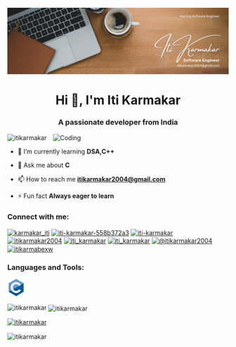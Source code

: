 ![logo](https://github.com/Itikarmakar/Itikarmakar/blob/main/Brown%20Wood%20Minimalist%20Profile%20LinkedIn%20Banner.png)

<h1 align="center">Hi 👋, I'm Iti Karmakar</h1>
<h3 align="center">A passionate developer from India</h3>

<img align="right" alt="Coding" width="400" src="https://cdn.dribbble.com/users/4055494/screenshots/15215756/media/d2b66c4ca0192aa26d103448b3d1518b.gif">

<p align="left"> <img src="https://komarev.com/ghpvc/?username=itikarmakar&label=Profile%20views&color=0e75b6&style=flat" alt="itikarmakar" /> </p>



- 🌱 I’m currently learning **DSA,C++**

- 💬 Ask me about **C**

- 📫 How to reach me **itikarmakar2004@gmail.com**

- ⚡ Fun fact **Always eager to learn**

<h3 align="left">Connect with me:</h3>
<p align="left">
<a href="https://twitter.com/karmakar_iti" target="blank"><img align="center" src="https://raw.githubusercontent.com/rahuldkjain/github-profile-readme-generator/master/src/images/icons/Social/twitter.svg" alt="karmakar_iti" height="30" width="40" /></a>
<a href="https://linkedin.com/in/iti-karmakar-558b372a3" target="blank"><img align="center" src="https://raw.githubusercontent.com/rahuldkjain/github-profile-readme-generator/master/src/images/icons/Social/linked-in-alt.svg" alt="iti-karmakar-558b372a3" height="30" width="40" /></a>
<a href="https://stackoverflow.com/users/25735985/iti-karmakar" target="blank"><img align="center" src="https://raw.githubusercontent.com/rahuldkjain/github-profile-readme-generator/master/src/images/icons/Social/stack-overflow.svg" alt="iti-karmakar" height="30" width="40" /></a>
<a href="https://www.hackerrank.com/itikarmakar2004" target="blank"><img align="center" src="https://raw.githubusercontent.com/rahuldkjain/github-profile-readme-generator/master/src/images/icons/Social/hackerrank.svg" alt="itikarmakar2004" height="30" width="40" /></a>
<a href="https://codeforces.com/profile/iti_karmakar" target="blank"><img align="center" src="https://raw.githubusercontent.com/rahuldkjain/github-profile-readme-generator/master/src/images/icons/Social/codeforces.svg" alt="iti_karmakar" height="30" width="40" /></a>
<a href="https://www.leetcode.com/iti_karmakar" target="blank"><img align="center" src="https://raw.githubusercontent.com/rahuldkjain/github-profile-readme-generator/master/src/images/icons/Social/leet-code.svg" alt="iti_karmakar" height="30" width="40" /></a>
<a href="https://www.hackerearth.com/@itikarmakar2004" target="blank"><img align="center" src="https://raw.githubusercontent.com/rahuldkjain/github-profile-readme-generator/master/src/images/icons/Social/hackerearth.svg" alt="@itikarmakar2004" height="30" width="40" /></a>
<a href="https://auth.geeksforgeeks.org/user/itikarmabexw" target="blank"><img align="center" src="https://raw.githubusercontent.com/rahuldkjain/github-profile-readme-generator/master/src/images/icons/Social/geeks-for-geeks.svg" alt="itikarmabexw" height="30" width="40" /></a>
</p>

<h3 align="left">Languages and Tools:</h3>
<p align="left"> <a href="https://www.cprogramming.com/" target="_blank" rel="noreferrer"> <img src="https://raw.githubusercontent.com/devicons/devicon/master/icons/c/c-original.svg" alt="c" width="40" height="40"/> </a> </p>

<p><img align="left" src="https://github-readme-stats.vercel.app/api/top-langs?username=itikarmakar&show_icons=true&locale=en&layout=compact" alt="itikarmakar" /></p>

<p>&nbsp;<img align="center" src="https://github-readme-stats.vercel.app/api?username=itikarmakar&show_icons=true&locale=en" alt="itikarmakar" /></p>

<p align="left"> <a href="https://github.com/ryo-ma/github-profile-trophy"><img src="https://github-profile-trophy.vercel.app/?username=itikarmakar" alt="itikarmakar" /></a> </p>
<p><img align="center" src="https://github-readme-streak-stats.herokuapp.com/?user=itikarmakar&" alt="itikarmakar" /></p>
